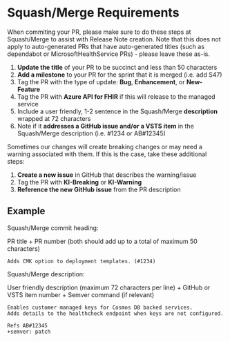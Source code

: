 # Squash/Merge Requirements

When commiting your PR, please make sure to do these steps at Squash/Merge to assist with Release Note creation. Note that this does not apply to auto-generated PRs that have auto-generated titles (such as dependabot or MicrosoftHealthService PRs) - please leave these as-is.

1. **Update the title** of your PR to be succinct and less than 50 characters
1. **Add a milestone** to your PR for the sprint that it is merged (i.e. add S47)
1. Tag the PR with the type of update: **Bug**, **Enhancement**, or **New-Feature**
1. Tag the PR with **Azure API for FHIR** if this will release to the managed service
1. Include a user friendly, 1-2 sentence in the Squash/Merge **description** wrapped at 72 characters
1. Note if it **addresses a GitHub issue and/or a VSTS item** in the Squash/Merge description (i.e. #1234 or AB#12345)

Sometimes our changes will create breaking changes or may need a warning associated with them. If this is the case, take these additional steps:

1. **Create a new issue** in GitHub that describes the warning/issue
1. Tag the PR with **KI-Breaking** or **KI-Warning**
1. **Reference the new GitHub issue** from the PR description

## Example

Squash/Merge commit heading:

PR title + PR number (both should add up to a total of maximum 50 characters)

`Adds CMK option to deployment templates. (#1234)`

Squash/Merge description:

User friendly description (maximum 72 characters per line) + GitHub or VSTS item number + Semver command (if relevant)

```
Enables customer managed keys for Cosmos DB backed services.
Adds details to the healthcheck endpoint when keys are not configured.

Refs AB#12345
+semver: patch
```
